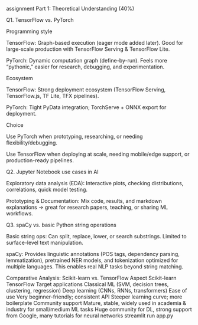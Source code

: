 assignment Part 1: Theoretical Understanding (40%) 

Q1. TensorFlow vs. PyTorch

Programming style

TensorFlow: Graph-based execution (eager mode added later). Good for large-scale production with TensorFlow Serving & TensorFlow Lite.

PyTorch: Dynamic computation graph (define-by-run). Feels more “pythonic,” easier for research, debugging, and experimentation.

Ecosystem

TensorFlow: Strong deployment ecosystem (TensorFlow Serving, TensorFlow.js, TF Lite, TFX pipelines).

PyTorch: Tight PyData integration; TorchServe + ONNX export for deployment.

Choice

Use PyTorch when prototyping, researching, or needing flexibility/debugging.

Use TensorFlow when deploying at scale, needing mobile/edge support, or production-ready pipelines.

Q2. Jupyter Notebook use cases in AI

Exploratory data analysis (EDA): Interactive plots, checking distributions, correlations, quick model testing.

Prototyping & Documentation: Mix code, results, and markdown explanations → great for research papers, teaching, or sharing ML workflows.

Q3. spaCy vs. basic Python string operations

Basic string ops: Can split, replace, lower, or search substrings. Limited to surface-level text manipulation.

spaCy: Provides linguistic annotations (POS tags, dependency parsing, lemmatization), pretrained NER models, and tokenization optimized for multiple languages. This enables real NLP tasks beyond string matching.

Comparative Analysis: Scikit-learn vs. TensorFlow Aspect Scikit-learn TensorFlow Target applications Classical ML (SVM, decision trees, clustering, regression) Deep learning (CNNs, RNNs, transformers) Ease of use Very beginner-friendly; consistent API Steeper learning curve; more boilerplate Community support Mature, stable, widely used in academia & industry for small/medium ML tasks Huge community for DL, strong support from Google, many tutorials for neural networks streamlit run app.py

